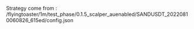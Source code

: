 Strategy come from : /flyingtoaster/1m/test_phase/0.1.5_scalper_auenabled/SANDUSDT_20220810060826_615ed/config.json